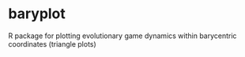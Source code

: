 # baryplot
R package for plotting evolutionary game dynamics within barycentric coordinates (triangle plots)
